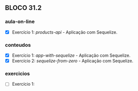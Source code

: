 ## BLOCO 31.2
### aula-on-line
- [x] Exercício 1: _products-api_ - Aplicação com Sequelize.

### conteudos
- [x] Exercício 1: _app-with-sequelize_ - Aplicação com Sequelize.
- [x] Exercício 2: _sequelize-from-zero_ - Aplicação com Sequelize.

### exercicios
- [ ] Exercício 1:  

